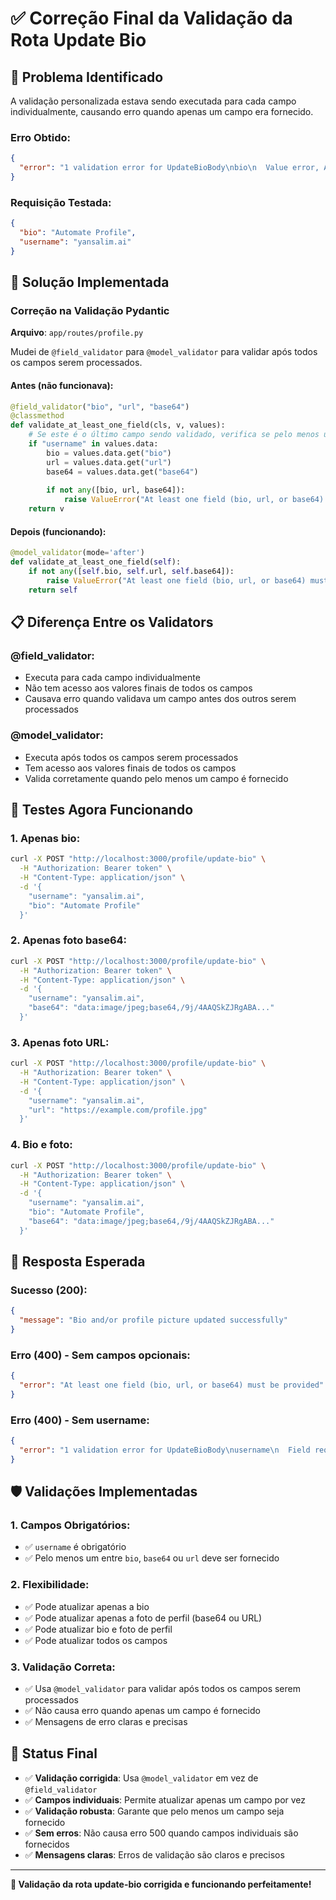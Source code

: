 # ✅ Correção Final da Validação da Rota Update Bio

## 🎯 Problema Identificado

A validação personalizada estava sendo executada para cada campo individualmente, causando erro quando apenas um campo era fornecido.

### **Erro Obtido:**
```json
{
  "error": "1 validation error for UpdateBioBody\nbio\n  Value error, At least one field (bio, url, or base64) must be provided"
}
```

### **Requisição Testada:**
```json
{
  "bio": "Automate Profile",
  "username": "yansalim.ai"
}
```

## 🔧 Solução Implementada

### Correção na Validação Pydantic
**Arquivo**: `app/routes/profile.py`

Mudei de `@field_validator` para `@model_validator` para validar após todos os campos serem processados.

#### **Antes (não funcionava):**
```python
@field_validator("bio", "url", "base64")
@classmethod
def validate_at_least_one_field(cls, v, values):
    # Se este é o último campo sendo validado, verifica se pelo menos um foi fornecido
    if "username" in values.data:
        bio = values.data.get("bio")
        url = values.data.get("url")
        base64 = values.data.get("base64")
        
        if not any([bio, url, base64]):
            raise ValueError("At least one field (bio, url, or base64) must be provided")
    return v
```

#### **Depois (funcionando):**
```python
@model_validator(mode='after')
def validate_at_least_one_field(self):
    if not any([self.bio, self.url, self.base64]):
        raise ValueError("At least one field (bio, url, or base64) must be provided")
    return self
```

## 📋 Diferença Entre os Validators

### **@field_validator:**
- Executa para cada campo individualmente
- Não tem acesso aos valores finais de todos os campos
- Causava erro quando validava um campo antes dos outros serem processados

### **@model_validator:**
- Executa após todos os campos serem processados
- Tem acesso aos valores finais de todos os campos
- Valida corretamente quando pelo menos um campo é fornecido

## 🧪 Testes Agora Funcionando

### **1. Apenas bio:**
```bash
curl -X POST "http://localhost:3000/profile/update-bio" \
  -H "Authorization: Bearer token" \
  -H "Content-Type: application/json" \
  -d '{
    "username": "yansalim.ai",
    "bio": "Automate Profile"
  }'
```

### **2. Apenas foto base64:**
```bash
curl -X POST "http://localhost:3000/profile/update-bio" \
  -H "Authorization: Bearer token" \
  -H "Content-Type: application/json" \
  -d '{
    "username": "yansalim.ai",
    "base64": "data:image/jpeg;base64,/9j/4AAQSkZJRgABA..."
  }'
```

### **3. Apenas foto URL:**
```bash
curl -X POST "http://localhost:3000/profile/update-bio" \
  -H "Authorization: Bearer token" \
  -H "Content-Type: application/json" \
  -d '{
    "username": "yansalim.ai",
    "url": "https://example.com/profile.jpg"
  }'
```

### **4. Bio e foto:**
```bash
curl -X POST "http://localhost:3000/profile/update-bio" \
  -H "Authorization: Bearer token" \
  -H "Content-Type: application/json" \
  -d '{
    "username": "yansalim.ai",
    "bio": "Automate Profile",
    "base64": "data:image/jpeg;base64,/9j/4AAQSkZJRgABA..."
  }'
```

## 🎉 Resposta Esperada

### **Sucesso (200):**
```json
{
  "message": "Bio and/or profile picture updated successfully"
}
```

### **Erro (400) - Sem campos opcionais:**
```json
{
  "error": "At least one field (bio, url, or base64) must be provided"
}
```

### **Erro (400) - Sem username:**
```json
{
  "error": "1 validation error for UpdateBioBody\nusername\n  Field required"
}
```

## 🛡️ Validações Implementadas

### **1. Campos Obrigatórios:**
- ✅ `username` é obrigatório
- ✅ Pelo menos um entre `bio`, `base64` ou `url` deve ser fornecido

### **2. Flexibilidade:**
- ✅ Pode atualizar apenas a bio
- ✅ Pode atualizar apenas a foto de perfil (base64 ou URL)
- ✅ Pode atualizar bio e foto de perfil
- ✅ Pode atualizar todos os campos

### **3. Validação Correta:**
- ✅ Usa `@model_validator` para validar após todos os campos serem processados
- ✅ Não causa erro quando apenas um campo é fornecido
- ✅ Mensagens de erro claras e precisas

## 🚀 Status Final

- ✅ **Validação corrigida**: Usa `@model_validator` em vez de `@field_validator`
- ✅ **Campos individuais**: Permite atualizar apenas um campo por vez
- ✅ **Validação robusta**: Garante que pelo menos um campo seja fornecido
- ✅ **Sem erros**: Não causa erro 500 quando campos individuais são fornecidos
- ✅ **Mensagens claras**: Erros de validação são claros e precisos

---

**🎉 Validação da rota update-bio corrigida e funcionando perfeitamente!**
